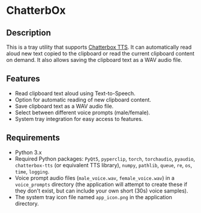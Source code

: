 # ChatterbOx


## Description

This is a tray utility that supports [Chatterbox TTS](https://github.com/resemble-ai/chatterbox). It can automatically read aloud new text copied to the clipboard or read the current clipboard content on demand. It also allows saving the clipboard text as a WAV audio file.

## Features

*   Read clipboard text aloud using Text-to-Speech.
*   Option for automatic reading of new clipboard content.
*   Save clipboard text as a WAV audio file.
*   Select between different voice prompts (male/female).
*   System tray integration for easy access to features.

## Requirements

*   Python 3.x
*   Required Python packages: `PyQt5`, `pyperclip`, `torch`, `torchaudio`, `pyaudio`, `chatterbox-tts` (or equivalent TTS library), `numpy`, `pathlib`, `queue`, `re`, `os`, `time`, `logging`.
*   Voice prompt audio files (`male_voice.wav`, `female_voice.wav`) in a `voice_prompts` directory (the application will attempt to create these if they don't exist, but can include your own short (30s) voice samples).
*   The system tray icon file named `app_icon.png` in the application directory.
